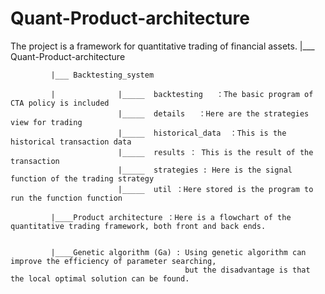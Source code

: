 # Quant-Product-architecture
The project is a framework for quantitative trading of financial assets.
	     |___ Quant-Product-architecture

             |___ Backtesting_system

             |              |_____  backtesting   ：The basic program of CTA policy is included
                            |_____  details   ：Here are the strategies view for trading
                            |_____  historical_data  ：This is the historical transaction data
                            |_____  results ： This is the result of the transaction
                            |_____  strategies : Here is the signal function of the trading strategy
                            |_____  util ：Here stored is the program to run the function function
                            
             |____Product architecture ：Here is a flowchart of the quantitative trading framework, both front and back ends.
            
            
             |____Genetic algorithm (Ga) : Using genetic algorithm can improve the efficiency of parameter searching,
                                           but the disadvantage is that the local optimal solution can be found.

